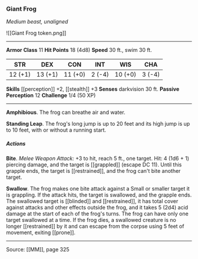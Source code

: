 ### Giant Frog
_Medium beast, unaligned_

![[Giant Frog token.png]]


---

**Armor Class** 11
**Hit Points** 18 (4d8)
**Speed** 30 ft., swim 30 ft.

| STR     | DEX     | CON     | INT     | WIS     | CHA     |
|---------|---------|---------|---------|---------|---------|
| 12 (+1) | 13 (+1) | 11 (+0) | 2 (-4) | 10 (+0) | 3 (-4) |

**Skills** [[perception]] +2, [[stealth]] +3
**Senses** darkvision 30 ft.
**Passive Perception** 12
**Challenge** 1/4 (50 XP)

---

**Amphibious**. The frog can breathe air and water.

**Standing Leap**. The frog's long jump is up to 20 feet and its high jump is up to 10 feet, with or without a running start.

##### Actions
**Bite**. _Melee Weapon Attack:_ +3 to hit, reach 5 ft., one target. Hit: 4 (1d6 + 1) piercing damage, and the target is [[grappled]] (escape DC 11). Until this grapple ends, the target is [[restrained]], and the frog can't bite another target.

**Swallow**. The frog makes one bite attack against a Small or smaller target it is grappling. If the attack hits, the target is swallowed, and the grapple ends. The swallowed target is [[blinded]] and [[restrained]], it has total cover against attacks and other effects outside the frog, and it takes 5 (2d4) acid damage at the start of each of the frog's turns. The frog can have only one target swallowed at a time. If the frog dies, a swallowed creature is no longer [[restrained]] by it and can escape from the corpse using 5 feet of movement, exiting [[prone]].


---

Source: [[MM]], page 325
